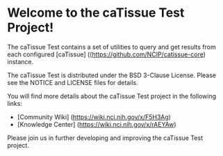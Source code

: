 Welcome to the caTissue Test Project!
=====================================

The caTissue Test contains a set of utilities to query and get results from each configured [caTissue] ((https://github.com/NCIP/catissue-core) instance.

The caTissue Test is distributed under the BSD 3-Clause License.
Please see the NOTICE and LICENSE files for details.

You will find more details about the caTissue Test project in the following links:
 * [Community Wiki] (https://wiki.nci.nih.gov/x/F5H3Ag)
 * [Knowledge Center] (https://wiki.nci.nih.gov/x/rAEYAw)

Please join us in further developing and improving the caTissue Test project.
